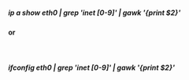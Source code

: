 <h5>
    ip a show eth0 | grep 'inet [0-9]' | gawk '{print $2}'<br>
</h5>

<h4>
or
</h4> 
<br>

<h5>
    ifconfig eth0 | grep 'inet [0-9]' | gawk '{print $2}'
<h5>